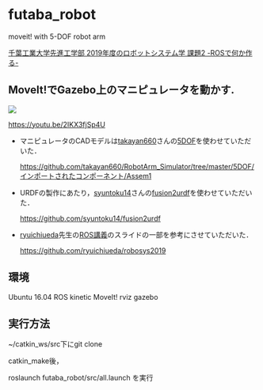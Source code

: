 # futaba_robot
moveit! with 5-DOF robot arm

[千葉工業大学先進工学部 2019年度のロボットシステム学 課題2 -ROSで何か作る-](https://ryuichiueda.github.io/robosys2019/lesson14.html#/5)

## MoveIt!でGazebo上のマニピュレータを動かす.

[![](https://img.youtube.com/vi/2IKX3fjSp4U/0.jpg)](https://youtu.be/2IKX3fjSp4U)

https://youtu.be/2IKX3fjSp4U



- マニピュレータのCADモデルは[takayan660](https://github.com/takayan660)さんの[5DOF](https://github.com/takayan660/RobotArm_Simulator/tree/master/5DOF/インポートされたコンポーネント/Assem1)を使わせていただいた．
  
  
  https://github.com/takayan660/RobotArm_Simulator/tree/master/5DOF/インポートされたコンポーネント/Assem1


- URDFの製作にあたり，[syuntoku14](https://github.com/syuntoku14)さんの[fusion2urdf](https://github.com/syuntoku14/fusion2urdf)を使わせていただいた．
  
  
  https://github.com/syuntoku14/fusion2urdf


- [ryuichiueda](https://github.com/ryuichiueda)先生の[ROS講義](https://github.com/ryuichiueda/robosys2019)のスライドの一部を参考にさせていただいた．
  
  
  https://github.com/ryuichiueda/robosys2019

## 環境
Ubuntu 16.04
ROS kinetic
MoveIt! rviz gazebo

## 実行方法

~/catkin_ws/src下にgit clone

catkin_make後，

roslaunch futaba_robot/src/all.launch を実行
